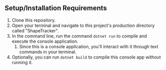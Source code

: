 

## Setup/Installation Requirements

1. Clone this repository.
2. Open your terminal and navigate to this project's production directory called "ShapeTracker".
3. In the command line, run the command `dotnet run` to compile and execute the console application. 
   1. Since this is a console application, you'll interact with it through text commands in your terminal.
4. Optionally, you can run `dotnet build` to compile this console app without running it.
